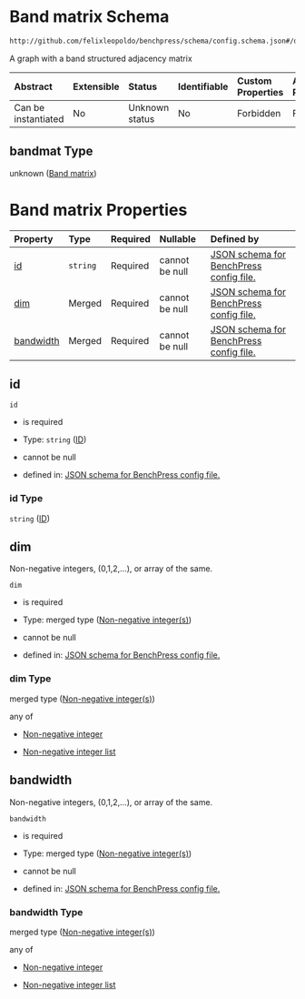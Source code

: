 # Band matrix Schema

```txt
http://github.com/felixleopoldo/benchpress/schema/config.schema.json#/definitions/bandmat
```

A graph with a band structured adjacency matrix

| Abstract            | Extensible | Status         | Identifiable | Custom Properties | Additional Properties | Access Restrictions | Defined In                                                                    |
| :------------------ | :--------- | :------------- | :----------- | :---------------- | :-------------------- | :------------------ | :---------------------------------------------------------------------------- |
| Can be instantiated | No         | Unknown status | No           | Forbidden         | Forbidden             | none                | [config.schema.json*](../../../out/config.schema.json "open original schema") |

## bandmat Type

unknown ([Band matrix](config-definitions-band-matrix.md))

# Band matrix Properties

| Property                | Type     | Required | Nullable       | Defined by                                                                                                                                                                                              |
| :---------------------- | :------- | :------- | :------------- | :------------------------------------------------------------------------------------------------------------------------------------------------------------------------------------------------------ |
| [id](#id)               | `string` | Required | cannot be null | [JSON schema for BenchPress config file.](config-definitions-band-matrix-properties-id.md "http://github.com/felixleopoldo/benchpress/schema/config.schema.json#/definitions/bandmat/properties/id")    |
| [dim](#dim)             | Merged   | Required | cannot be null | [JSON schema for BenchPress config file.](config-definitions-non-negative-integers.md "http://github.com/felixleopoldo/benchpress/schema/config.schema.json#/definitions/bandmat/properties/dim")       |
| [bandwidth](#bandwidth) | Merged   | Required | cannot be null | [JSON schema for BenchPress config file.](config-definitions-non-negative-integers.md "http://github.com/felixleopoldo/benchpress/schema/config.schema.json#/definitions/bandmat/properties/bandwidth") |

## id



`id`

*   is required

*   Type: `string` ([ID](config-definitions-band-matrix-properties-id.md))

*   cannot be null

*   defined in: [JSON schema for BenchPress config file.](config-definitions-band-matrix-properties-id.md "http://github.com/felixleopoldo/benchpress/schema/config.schema.json#/definitions/bandmat/properties/id")

### id Type

`string` ([ID](config-definitions-band-matrix-properties-id.md))

## dim

Non-negative integers, (0,1,2,...), or array of the same.

`dim`

*   is required

*   Type: merged type ([Non-negative integer(s)](config-definitions-non-negative-integers.md))

*   cannot be null

*   defined in: [JSON schema for BenchPress config file.](config-definitions-non-negative-integers.md "http://github.com/felixleopoldo/benchpress/schema/config.schema.json#/definitions/bandmat/properties/dim")

### dim Type

merged type ([Non-negative integer(s)](config-definitions-non-negative-integers.md))

any of

*   [Non-negative integer](config-definitions-non-negative-integers-anyof-non-negative-integer.md "check type definition")

*   [Non-negative integer list](config-definitions-non-negative-integers-anyof-non-negative-integer-list.md "check type definition")

## bandwidth

Non-negative integers, (0,1,2,...), or array of the same.

`bandwidth`

*   is required

*   Type: merged type ([Non-negative integer(s)](config-definitions-non-negative-integers.md))

*   cannot be null

*   defined in: [JSON schema for BenchPress config file.](config-definitions-non-negative-integers.md "http://github.com/felixleopoldo/benchpress/schema/config.schema.json#/definitions/bandmat/properties/bandwidth")

### bandwidth Type

merged type ([Non-negative integer(s)](config-definitions-non-negative-integers.md))

any of

*   [Non-negative integer](config-definitions-non-negative-integers-anyof-non-negative-integer.md "check type definition")

*   [Non-negative integer list](config-definitions-non-negative-integers-anyof-non-negative-integer-list.md "check type definition")
